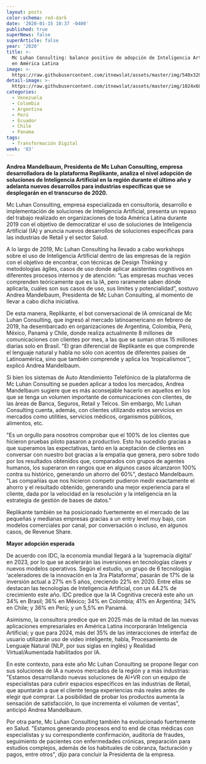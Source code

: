 ```yaml
---
layout: posts
color-schema: red-dark
date: '2020-01-15 10:37 -0400'
published: true
superNews: false
superArticle: false
year: '2020'
title: >-
  Mc Luhan Consulting: balance positivo de adopción de Inteligencia Artificial
  en América Latina
image: >-
  https://raw.githubusercontent.com/itnewslat/assets/master/img/540x320/Inteligencia-Artificial-IA-p.jpg
detail-image: >-
  https://raw.githubusercontent.com/itnewslat/assets/master/img/1024x680/Inteligencia-Artificial-IA-g.jpg
categories:
  - Venezuela
  - Colombia
  - Argentina
  - Perú
  - Ecuador
  - Chile
  - Panama
tags:
  - Transformación Digital
week: '03'
---
```

**Andrea Mandelbaum, Presidenta de Mc Luhan Consulting, empresa desarrolladora de la plataforma Replikante, analiza el nivel adopción de soluciones de Inteligencia Artificial en la región durante el último año y adelanta nuevos desarrollos para industrias específicas que se desplegarán en el transcurso de 2020.**
 
Mc Luhan Consulting, empresa especializada en consultoría, desarrollo e implementación de soluciones de Inteligencia Artificial, presenta un repaso del trabajo realizado en organizaciones de toda América Latina durante 2019 con el objetivo de democratizar el uso de soluciones de Inteligencia Artificial (IA) y anuncia nuevos desarrollos de soluciones específicas para las industrias de Retail y el sector Salud.

A lo largo de 2019, Mc Luhan Consulting ha llevado a cabo workshops sobre el uso de Inteligencia Artificial dentro de las empresas de la región con el objetivo de encontrar, con técnicas de Design Thinking y metodologías ágiles, casos de uso donde aplicar asistentes cognitivos en diferentes procesos internos y de atención: “Las empresas muchas veces comprenden teóricamente que es la IA, pero raramente saben dónde aplicarla, cuáles son sus casos de uso, sus límites y potencialidad”, sostuvo Andrea Mandelbaum, Presidenta de Mc Luhan Consulting, al momento de llevar a cabo dicha iniciativa.

De esta manera, Replikante, el bot conversacional de IA omnicanal de Mc Luhan Consulting, que ingresó al mercado latinoamericano en febrero de 2019, ha desembarcado en organizaciones de Argentina, Colombia, Perú, México, Panamá y Chile, donde realiza actualmente 8 millones de comunicaciones con clientes por mes, a las que se suman otras 15 millones diarias solo en Brasil. "El gran diferencial de Replikante es que comprende el lenguaje natural y habla no sólo con acentos de diferentes países de Latinoamérica, sino que también comprende y aplica los ‘tropicalismos’”, explicó Andrea Mandelbaum.

Si bien los sistemas de Auto Atendimiento Telefónico de la plataforma de Mc Luhan Consulting se pueden aplicar a todos los mercados, Andrea Mandelbaum sugiere que es más aconsejable hacerlo en aquellos en los que se tenga un volumen importante de comunicaciones con clientes, de las áreas de Banca, Seguros, Retail y Telcos. Sin embargo, Mc Luhan Consulting cuenta, además, con clientes utilizando estos servicios en mercados como utilities, servicios médicos, organismos públicos, alimentos, etc.

"Es un orgullo para nosotros comprobar que el 100% de los clientes que hicieron pruebas piloto pasaron a productivo. Esto ha sucedido gracias a que superamos las expectativas, tanto en la aceptación de clientes en conversar con nuestro bot gracias a la empatía que genera, pero sobre todo por los resultados obtenidos que, comparados con grupos de agentes humanos, los superaron en rangos que en algunos casos alcanzaron 100% contra su histórico, generando un ahorro del 60%", destacó Mandelbaum. "Las compañías que nos hicieron competir pudieron medir exactamente el ahorro y el resultado obtenido, generando una mejor experiencia para el cliente, dada por la velocidad en la resolución y la inteligencia en la estrategia de gestión de bases de datos."

Replikante también se ha posicionado fuertemente en el mercado de las pequeñas y medianas empresas gracias a un entry level muy bajo, con modelos comerciales por canal, por conversación o incluso, en algunos casos, de Revenue Share.

**Mayor adopción esperada**

De acuerdo con IDC, la economía mundial llegará a la ‘supremacía digital’ en 2023, por lo que se acelerarán las inversiones en tecnologías claves y nuevos modelos operativos. Según el estudio, un grupo de 6 tecnologías ‘aceleradores de la innovación en la 3ra Plataforma’, pasarán de 17% de la inversión actual a 27% en 5 años, creciendo 22% en 2020. Entre ellas se destacan las tecnologías de Inteligencia Artificial, con un 44.2% de crecimiento este año. IDC predice que la IA Cognitiva crecerá este año un 34% en Brasil; 36% en México; 34% en Colombia; 41% en Argentina; 34% en Chile; y 36% en Perú; y un 5,5% en Panamá.

Asimismo, la consultora predice que en 2025 más de la mitad de las nuevas aplicaciones empresariales en América Latina incorporarán Inteligencia Artificial; y que para 2024, más del 35% de las interacciones de interfaz de usuario utilizarán uso de video inteligente, habla, Procesamiento de Lenguaje Natural (NLP, por sus siglas en inglés) y Realidad Virtual/Aumentada habilitados por IA.  

En este contexto, para este año Mc Luhan Consulting se propone llegar con sus soluciones de IA a nuevos mercados de la región y a más industrias: "Estamos desarrollando nuevas soluciones de AI+VR con un equipo de especialistas para cubrir espacios específicos en las industrias de Retail, que apuntarán a que el cliente tenga experiencias más reales antes de elegir qué comprar. La posibilidad de probar los productos aumenta la sensación de satisfacción, lo que incrementa el volumen de ventas", anticipó Andrea Mandelbaum.

Por otra parte, Mc Luhan Consulting también ha evolucionado fuertemente en Salud. "Estamos generando procesos end to end de citas médicas con especialistas y su correspondiente confirmación, auditoría de fraudes, seguimiento de pacientes con enfermedades crónicas, preparación para estudios complejos, además de los habituales de cobranza, facturación y pagos, entre otros", dijo para concluir la Presidenta de la empresa.